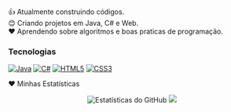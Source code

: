 👍 Atualmente construindo códigos.
<br>
😊 Criando projetos em Java, C# e Web.
<br>
❤️ Aprendendo sobre algoritmos e boas praticas de programação.

### Tecnologias
<p align="left">
  <a href="#"><img alt="Java" src="https://img.shields.io/badge/Java-ED8B00?style=for-the-badge&logo=java&logoColor=white"></a>
  <a href="#"><img alt="C#" src="https://img.shields.io/badge/C%23-239120?style=for-the-badge&logo=c-sharp&logoColor=white"></a>
  <a href="#"><img alt="HTML5" src="https://img.shields.io/badge/HTML5-E34F26?style=for-the-badge&logo=html5&logoColor=white"></a>
  <a href="#"><img alt="CSS3" src="https://img.shields.io/badge/CSS3-1572B6?style=for-the-badge&logo=css3&logoColor=white"></a>
</p>

❤️ Minhas Estatísticas

<p align="center">
  <img src="https://github-readme-stats.vercel.app/api?username=eduardo849&show_icons=true&hide_border=true&count_private=true&bg_color=624A2E&text_color=FFFFFF&title_color=7CFC00&icon_color=7CFC00" alt="Estatísticas do GitHub" />
  <img src="https://github-readme-stats.vercel.app/api/top-langs/?username=eduardo849&layout=compact&hide_border=true&bg_color=624A2E&text_color=FFFFFF&title_color=7CFC00" />
</p>
